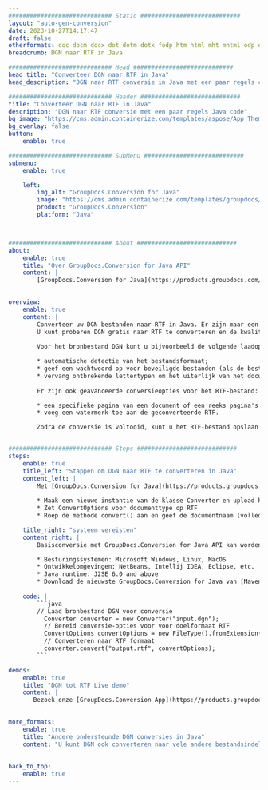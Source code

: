 ```yaml
---
############################# Static ############################
layout: "auto-gen-conversion"
date: 2023-10-27T14:17:47
draft: false
otherformats: doc docm docx dot dotm dotx fodp htm html mht mhtml odp odt otp pot potm potx pps ppsm ppsx ppt pptm pptx rtf
breadcrumb: DGN naar RTF in Java

############################# Head ############################
head_title: "Converteer DGN naar RTF in Java"
head_description: "DGN naar RTF conversie in Java met een paar regels code. Converteer meer dan 160 bestandsindelingen met de GroupDocs-documentconversie-API voor Java"

############################# Header ############################
title: "Converteer DGN naar RTF in Java"
description: "DGN naar RTF conversie met een paar regels Java code"
bg_image: "https://cms.admin.containerize.com/templates/aspose/App_Themes/V3/images/bg/header1.png"
bg_overlay: false
button:
    enable: true

############################# SubMenu ############################
submenu:
    enable: true

    left:
        img_alt: "GroupDocs.Conversion for Java"
        image: "https://cms.admin.containerize.com/templates/groupdocs/images/product-logos/90x90-noborder/groupdocs-conversion-java.png"
        product: "GroupDocs.Conversion"
        platform: "Java"



############################# About ############################
about:
    enable: true
    title: "Over GroupDocs.Conversion for Java API"
    content: |
        [GroupDocs.Conversion for Java](https://products.groupdocs.com/conversion/java/) is een geavanceerde conversie-API voor bestandsindelingen voor het converteren tussen populaire afbeeldings- en documentindelingen zoals Microsoft Office, OpenDocument, PDF, HTML, e-mail, CAD. en nog veel meer met slechts een paar regels code. De native API detecteert automatisch de formaten van de originele documenten en biedt veel opties voor het aanpassen van de geconverteerde documenten. Naast de functie om informatie uit een document te extraheren, ondersteunt het standaard ook het cachen van de conversieresultaten naar de lokale schijf. Elk type cacheopslag kan echter worden ondersteund door de juiste interfaces te implementeren - Amazon S3, Dropbox, Google Drive, Windows Azure, Reddis of andere.
    

overview:
    enable: true
    content: |
        Converteer uw DGN bestanden naar RTF in Java. Er zijn maar een paar regels Java code nodig op elk platform naar keuze, zoals Windows, Linux, macOS.
        U kunt proberen DGN gratis naar RTF te converteren en de kwaliteit van de conversieresultaten te evalueren. Naast eenvoudige scripts voor bestandsconversie, kunt u meer geavanceerde opties proberen voor het laden van het DGN-bronbestand en het opslaan van de RTF-uitvoer. 
        
        Voor het bronbestand DGN kunt u bijvoorbeeld de volgende laadopties gebruiken:

        * automatische detectie van het bestandsformaat;
        * geef een wachtwoord op voor beveiligde bestanden (als de bestandsindeling dit ondersteunt);
        * vervang ontbrekende lettertypen om het uiterlijk van het document te behouden.
        
        Er zijn ook geavanceerde conversieopties voor het RTF-bestand:

        * een specifieke pagina van een document of een reeks pagina's converteren;
        * voeg een watermerk toe aan de geconverteerde RTF.

        Zodra de conversie is voltooid, kunt u het RTF-bestand opslaan in uw lokale bestandspad of in opslag van derden, zoals FTP, Amazon S3, Google Drive, Dropbox enz. Let op - om DGN te converteren tot RTF, hoeft u geen extra software te installeren, zoals MS Office, Open Office, Adobe Acrobat Reader etc.


############################# Steps ############################
steps:
    enable: true
    title_left: "Stappen om DGN naar RTF te converteren in Java"
    content_left: |
        Met [GroupDocs.Conversion for Java](https://products.groupdocs.com/conversion/java/) kunnen ontwikkelaars het DGN-bestand eenvoudig converteren naar RTF met een paar regels code.
        
        * Maak een nieuwe instantie van de klasse Converter en upload het bestand DGN met het volledige pad
        * Zet ConvertOptions voor documenttype op RTF
        * Roep de methode convert() aan en geef de documentnaam (volledig pad) en formaat (RTF) door als parameter

    title_right: "systeem vereisten"
    content_right: |
        Basisconversie met GroupDocs.Conversion for Java API kan worden gedaan met slechts een paar regels code. Onze API's worden ondersteund op alle belangrijke platforms en besturingssystemen. Voordat u de onderstaande code uitvoert, moet u ervoor zorgen dat de volgende vereisten op uw systeem zijn geïnstalleerd.

        * Besturingssystemen: Microsoft Windows, Linux, MacOS
        * Ontwikkelomgevingen: NetBeans, Intellij IDEA, Eclipse, etc.
        * Java runtime: J2SE 6.0 and above
        * Download de nieuwste GroupDocs.Conversion for Java van [Maven](https://repository.groupdocs.com/webapp/#/artifacts/browse/tree/General/repo/com/groupdocs/groupdocs-conversion)
         
    code: |
        ```java    
        // Laad bronbestand DGN voor conversie
          Converter converter = new Converter("input.dgn");
          // Bereid conversie-opties voor voor doelformaat RTF
          ConvertOptions convertOptions = new FileType().fromExtension("rtf").getConvertOptions();
          // Converteren naar RTF formaat
          converter.convert("output.rtf", convertOptions);
        ```

demos:
    enable: true
    title: "DGN tot RTF Live demo"
    content: |
       Bezoek onze [GroupDocs.Conversion App](https://products.groupdocs.app/conversion/family) website en probeer DGN naar RTF conversie nu. De gratis demo heeft de volgende voordelen:
          

more_formats:
    enable: true
    title: "Andere ondersteunde DGN conversies in Java"
    content: "U kunt DGN ook converteren naar vele andere bestandsindelingen. Zie de lijst hieronder."
       
       
back_to_top:
    enable: true
---
```

